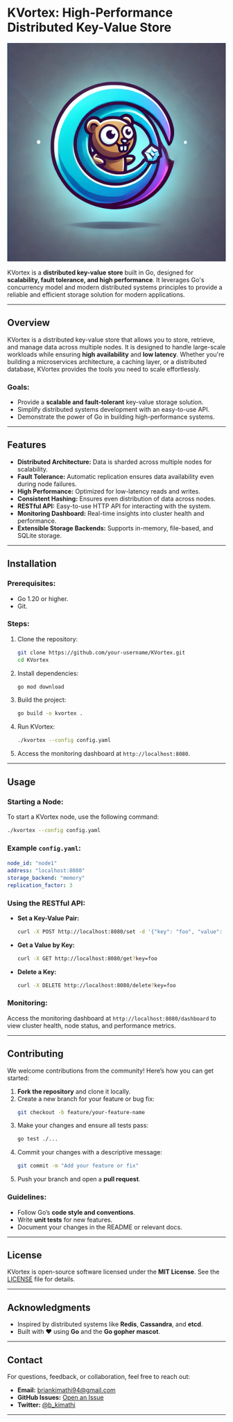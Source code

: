 # KVortex: High-Performance Distributed Key-Value Store

![KVortex Logo](https://raw.githubusercontent.com/kimathikim/KVortex/refs/heads/main/kvotex.webp)

KVortex is a **distributed key-value store** built in Go, designed for **scalability, fault tolerance, and high performance**. It leverages Go's concurrency model and modern distributed systems principles to provide a reliable and efficient storage solution for modern applications.

---

## Overview

KVortex is a distributed key-value store that allows you to store, retrieve, and manage data across multiple nodes. It is designed to handle large-scale workloads while ensuring **high availability** and **low latency**. Whether you're building a microservices architecture, a caching layer, or a distributed database, KVortex provides the tools you need to scale effortlessly.

### Goals:
- Provide a **scalable and fault-tolerant** key-value storage solution.
- Simplify distributed systems development with an easy-to-use API.
- Demonstrate the power of Go in building high-performance systems.

---

## Features

- **Distributed Architecture:** Data is sharded across multiple nodes for scalability.
- **Fault Tolerance:** Automatic replication ensures data availability even during node failures.
- **High Performance:** Optimized for low-latency reads and writes.
- **Consistent Hashing:** Ensures even distribution of data across nodes.
- **RESTful API:** Easy-to-use HTTP API for interacting with the system.
- **Monitoring Dashboard:** Real-time insights into cluster health and performance.
- **Extensible Storage Backends:** Supports in-memory, file-based, and SQLite storage.

---

## Installation

### Prerequisites:
- Go 1.20 or higher.
- Git.

### Steps:
1. Clone the repository:
   ```bash
   git clone https://github.com/your-username/KVortex.git
   cd KVortex
   ```

2. Install dependencies:
   ```bash
   go mod download
   ```

3. Build the project:
   ```bash
   go build -o kvortex .
   ```

4. Run KVortex:
   ```bash
   ./kvortex --config config.yaml
   ```

5. Access the monitoring dashboard at `http://localhost:8080`.

---

## Usage

### Starting a Node:
To start a KVortex node, use the following command:
```bash
./kvortex --config config.yaml
```

### Example `config.yaml`:
```yaml
node_id: "node1"
address: "localhost:8080"
storage_backend: "memory"
replication_factor: 3
```

### Using the RESTful API:
- **Set a Key-Value Pair:**
  ```bash
  curl -X POST http://localhost:8080/set -d '{"key": "foo", "value": "bar"}'
  ```

- **Get a Value by Key:**
  ```bash
  curl -X GET http://localhost:8080/get?key=foo
  ```

- **Delete a Key:**
  ```bash
  curl -X DELETE http://localhost:8080/delete?key=foo
  ```

### Monitoring:
Access the monitoring dashboard at `http://localhost:8080/dashboard` to view cluster health, node status, and performance metrics.

---

## Contributing

We welcome contributions from the community! Here’s how you can get started:

1. **Fork the repository** and clone it locally.
2. Create a new branch for your feature or bug fix:
   ```bash
   git checkout -b feature/your-feature-name
   ```
3. Make your changes and ensure all tests pass:
   ```bash
   go test ./...
   ```
4. Commit your changes with a descriptive message:
   ```bash
   git commit -m "Add your feature or fix"
   ```
5. Push your branch and open a **pull request**.

### Guidelines:
- Follow Go’s **code style and conventions**.
- Write **unit tests** for new features.
- Document your changes in the README or relevant docs.

---

## License

KVortex is open-source software licensed under the **MIT License**. See the [LICENSE](LICENSE) file for details.

---

## Acknowledgments

- Inspired by distributed systems like **Redis**, **Cassandra**, and **etcd**.
- Built with ❤️ using **Go** and the **Go gopher mascot**.

---

## Contact

For questions, feedback, or collaboration, feel free to reach out:
- **Email:** briankimathi94@gmail.com
- **GitHub Issues:** [Open an Issue](https://github.com/kimathikim/KVortex/issues)
- **Twitter:** [@b_kimathi](https://twitter.com/b_kimathi)

---



